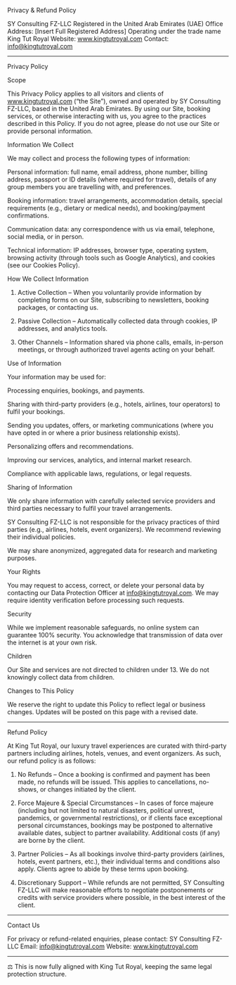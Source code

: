 Privacy & Refund Policy

SY Consulting FZ-LLC
Registered in the United Arab Emirates (UAE)
Office Address: [Insert Full Registered Address]
Operating under the trade name King Tut Royal
Website: www.kingtutroyal.com
Contact: info@kingtutroyal.com


---

Privacy Policy

Scope

This Privacy Policy applies to all visitors and clients of www.kingtutroyal.com (“the Site”), owned and operated by SY Consulting FZ-LLC, based in the United Arab Emirates. By using our Site, booking services, or otherwise interacting with us, you agree to the practices described in this Policy. If you do not agree, please do not use our Site or provide personal information.

Information We Collect

We may collect and process the following types of information:

Personal information: full name, email address, phone number, billing address, passport or ID details (where required for travel), details of any group members you are travelling with, and preferences.

Booking information: travel arrangements, accommodation details, special requirements (e.g., dietary or medical needs), and booking/payment confirmations.

Communication data: any correspondence with us via email, telephone, social media, or in person.

Technical information: IP addresses, browser type, operating system, browsing activity (through tools such as Google Analytics), and cookies (see our Cookies Policy).


How We Collect Information

1. Active Collection – When you voluntarily provide information by completing forms on our Site, subscribing to newsletters, booking packages, or contacting us.


2. Passive Collection – Automatically collected data through cookies, IP addresses, and analytics tools.


3. Other Channels – Information shared via phone calls, emails, in-person meetings, or through authorized travel agents acting on your behalf.



Use of Information

Your information may be used for:

Processing enquiries, bookings, and payments.

Sharing with third-party providers (e.g., hotels, airlines, tour operators) to fulfil your bookings.

Sending you updates, offers, or marketing communications (where you have opted in or where a prior business relationship exists).

Personalizing offers and recommendations.

Improving our services, analytics, and internal market research.

Compliance with applicable laws, regulations, or legal requests.


Sharing of Information

We only share information with carefully selected service providers and third parties necessary to fulfil your travel arrangements.

SY Consulting FZ-LLC is not responsible for the privacy practices of third parties (e.g., airlines, hotels, event organizers). We recommend reviewing their individual policies.

We may share anonymized, aggregated data for research and marketing purposes.


Your Rights

You may request to access, correct, or delete your personal data by contacting our Data Protection Officer at info@kingtutroyal.com. We may require identity verification before processing such requests.

Security

While we implement reasonable safeguards, no online system can guarantee 100% security. You acknowledge that transmission of data over the internet is at your own risk.

Children

Our Site and services are not directed to children under 13. We do not knowingly collect data from children.

Changes to This Policy

We reserve the right to update this Policy to reflect legal or business changes. Updates will be posted on this page with a revised date.


---

Refund Policy

At King Tut Royal, our luxury travel experiences are curated with third-party partners including airlines, hotels, venues, and event organizers. As such, our refund policy is as follows:

1. No Refunds – Once a booking is confirmed and payment has been made, no refunds will be issued. This applies to cancellations, no-shows, or changes initiated by the client.


2. Force Majeure & Special Circumstances – In cases of force majeure (including but not limited to natural disasters, political unrest, pandemics, or governmental restrictions), or if clients face exceptional personal circumstances, bookings may be postponed to alternative available dates, subject to partner availability. Additional costs (if any) are borne by the client.


3. Partner Policies – As all bookings involve third-party providers (airlines, hotels, event partners, etc.), their individual terms and conditions also apply. Clients agree to abide by these terms upon booking.


4. Discretionary Support – While refunds are not permitted, SY Consulting FZ-LLC will make reasonable efforts to negotiate postponements or credits with service providers where possible, in the best interest of the client.




---

Contact Us

For privacy or refund-related enquiries, please contact:
SY Consulting FZ-LLC
Email: info@kingtutroyal.com
Website: www.kingtutroyal.com


---

⚖️ This is now fully aligned with King Tut Royal, keeping the same legal protection structure.
